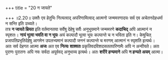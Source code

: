 +++
title = "20 न जायते"

+++
॥2.20॥ उक्तैः एव हेतुभिः नित्यत्वाद् अपरिणामित्वाद् आत्मनो जन्ममरणादयः
सर्व एव अचेतनदेहधर्मा न सन्ति इति उच्यते।  
तत्र **न जायते म्रियत** इति वर्तमानतया सर्वेषु देहेषु सर्वैः
अनुभूयमाने जन्ममरणे **कदाचिद्** अपि आत्मानं न स्पृशतः। **नायं भूत्वा
भवति वा न भूयः** अयं कल्पादौ भूत्वा भूयः कल्पान्ते च न भविता इति न।
केषुचित् प्रजापतिप्रभृतिदेहेषु आगमेन उपलभ्यमानं कल्पादौ जननं कल्पान्ते च
मरणम् आत्मानं न स्पृशति इत्यर्थः।  
अतः सर्व देहगत आत्मा **अजः** अत एव **नित्यः** **शाश्वतः**
प्रकृतिवदविशदसततपरिणामैः अपि न अन्वीयते। अतः पुराणः पुरातनः अपि नवः
सर्वदा अपूर्ववद् अनुभाव्य इत्यर्थः। अतः **शरीरे हन्यमाने** अपि **न
हन्यते अयम्** आत्मा।  
